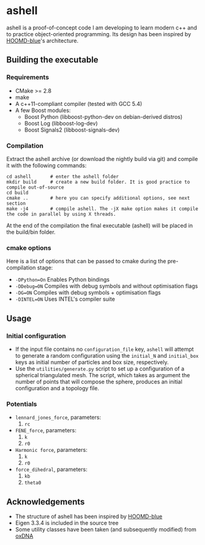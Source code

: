 # ashell

ashell is a proof-of-concept code I am developing to learn modern c++ and to practice object-oriented programming. Its design has been inspired by [HOOMD-blue](http://glotzerlab.engin.umich.edu/hoomd-blue/)'s architecture.

## Building the executable

### Requirements

* CMake >= 2.8
* make
* A c++11-compliant compiler (tested with GCC 5.4)
* A few Boost modules:
    * Boost Python (libboost-python-dev on debian-derived distros)
    * Boost Log (libboost-log-dev) 
    * Boost Signals2 (libboost-signals-dev)

### Compilation

Extract the ashell archive (or download the nightly build via git) and compile it with the following commands:

	cd ashell		# enter the ashell folder
	mkdir build 	# create a new build folder. It is good practice to compile out-of-source
	cd build
	cmake ..		# here you can specify additional options, see next section
	make -j4		# compile ashell. The -jX make option makes it compile the code in parallel by using X threads.

At the end of the compilation the final executable (ashell) will be placed in the build/bin folder.

### cmake options

Here is a list of options that can be passed to cmake during the pre-compilation stage:

* `-DPython=On`			Enables Python bindings
* `-DDebug=ON`				Compiles with debug symbols and without optimisation flags
* `-DG=ON`				Compiles with debug symbols + optimisation flags
* `-DINTEL=ON`				Uses INTEL's compiler suite

## Usage

### Initial configuration

* If the input file contains no `configuration_file` key, `ashell` will attempt to generate a random configuration using the `initial_N` and `initial_box` keys as initial number of particles and box size, respectively.
* Use the `utilities/generate.py` script to set up a configuration of a spherical triangulated mesh. The script, which takes as argument the number of points that will compose the sphere, produces an initial configuration and a topology file.

### Potentials

* `lennard_jones_force`, parameters:
	1. `rc`
* `FENE_force`, parameters:
	1. `k`
	2. `r0`
* `Harmonic force`, parameters:
	1. `k`
	2. `r0`
* `force_dihedral`, parameters:
	1. `kb`
	2. `theta0`

## Acknowledgements

* The structure of ashell has been inspired by [HOOMD-blue](http://glotzerlab.engin.umich.edu/hoomd-blue/)
* Eigen 3.3.4 is included in the source tree
* Some utility classes have been taken (and subsequently modified) from [oxDNA](https://sourceforge.net/projects/oxdna/)
